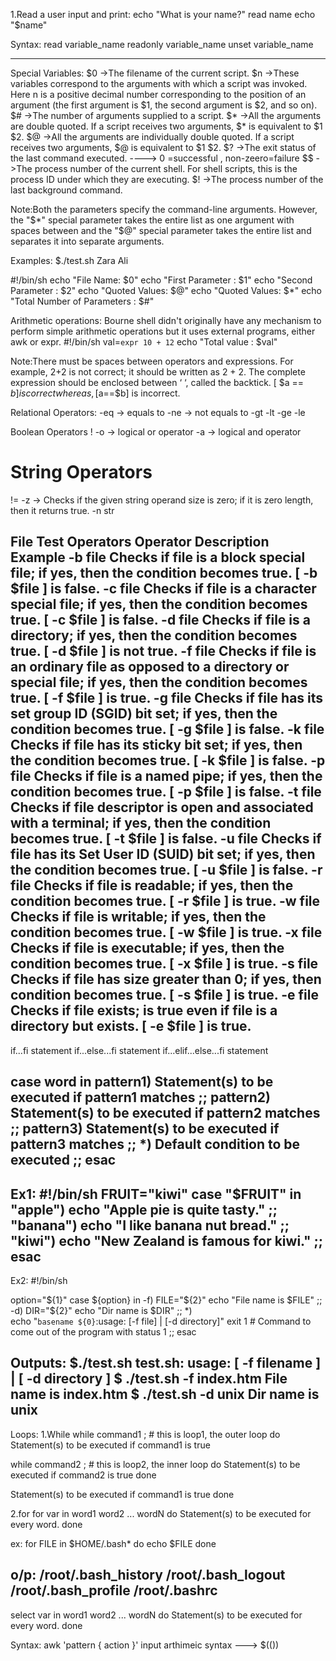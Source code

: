 1.Read a user input and print:
echo "What is your name?"
read name
echo "$name"

Syntax:
read variable_name
readonly variable_name
unset variable_name
__________________________________
Special Variables:
$0 ->The filename of the current script.
$n ->These variables correspond to the arguments with which a script was invoked. Here n is a positive decimal number corresponding to the position of an argument (the first argument is $1, the second argument is $2, and so on).	
$# ->The number of arguments supplied to a script.
$* ->All the arguments are double quoted. If a script receives two arguments, $* is equivalent to $1 $2.
$@ ->All the arguments are individually double quoted. If a script receives two arguments, $@ is equivalent to $1 $2.
$? ->The exit status of the last command executed.   ----> 0 =successful , non-zeero=failure
$$ ->The process number of the current shell. For shell scripts, this is the process ID under which they are executing.
$! ->The process number of the last background command.

Note:Both the parameters specify the command-line arguments. However, the "$*" special parameter takes the entire list as one argument with spaces between and the "$@" special parameter takes the entire list and separates it into separate arguments.

Examples:
$./test.sh Zara Ali

#!/bin/sh
echo "File Name: $0"
echo "First Parameter : $1"
echo "Second Parameter : $2"
echo "Quoted Values: $@"
echo "Quoted Values: $*"
echo "Total Number of Parameters : $#"

Arithmetic operations:
Bourne shell didn't originally have any mechanism to perform simple arithmetic operations but it uses external programs, either awk or expr.
#!/bin/sh
val=`expr 10 + 12`
echo "Total value : $val"

Note:There must be spaces between operators and expressions. For example, 2+2 is not correct; it should be written as 2 + 2.
The complete expression should be enclosed between ‘ ‘, called the backtick.
[ $a == $b ] is correct whereas, [$a==$b] is incorrect.

Relational Operators:
-eq -> equals to
-ne -> not equals to
-gt
-lt
-ge
-le

Boolean Operators
!
-o -> logical or operator
-a -> logical and operator

String Operators
=
!=
-z -> 	Checks if the given string operand size is zero; if it is zero length, then it returns true.
-n
str

File Test Operators
Operator Description	Example
-b file	Checks if file is a block special file; if yes, then the condition becomes true.	[ -b $file ] is false.
-c file	Checks if file is a character special file; if yes, then the condition becomes true.	[ -c $file ] is false.
-d file	Checks if file is a directory; if yes, then the condition becomes true.	[ -d $file ] is not true.
-f file	Checks if file is an ordinary file as opposed to a directory or special file; if yes, then the condition becomes true.	[ -f $file ] is true.
-g file	Checks if file has its set group ID (SGID) bit set; if yes, then the condition becomes true.	[ -g $file ] is false.
-k file	Checks if file has its sticky bit set; if yes, then the condition becomes true.	[ -k $file ] is false.
-p file	Checks if file is a named pipe; if yes, then the condition becomes true.	[ -p $file ] is false.
-t file	Checks if file descriptor is open and associated with a terminal; if yes, then the condition becomes true.	[ -t $file ] is false.
-u file	Checks if file has its Set User ID (SUID) bit set; if yes, then the condition becomes true.	[ -u $file ] is false.
-r file	Checks if file is readable; if yes, then the condition becomes true.	[ -r $file ] is true.
-w file	Checks if file is writable; if yes, then the condition becomes true.	[ -w $file ] is true.
-x file	Checks if file is executable; if yes, then the condition becomes true.	[ -x $file ] is true.
-s file	Checks if file has size greater than 0; if yes, then condition becomes true.	[ -s $file ] is true.
-e file	Checks if file exists; is true even if file is a directory but exists.	[ -e $file ] is true.
---------------------------------------------------------------------------------------------------------------------------------------

if...fi statement
if...else...fi statement
if...elif...else...fi statement

case word in
   pattern1)
      Statement(s) to be executed if pattern1 matches
      ;;
   pattern2)
      Statement(s) to be executed if pattern2 matches
      ;;
   pattern3)
      Statement(s) to be executed if pattern3 matches
      ;;
   *)
     Default condition to be executed
     ;;
esac
---------------------------------------------------------------------------------------------------------------
Ex1:
#!/bin/sh
FRUIT="kiwi"
case "$FRUIT" in
   "apple") echo "Apple pie is quite tasty." 
   ;;
   "banana") echo "I like banana nut bread." 
   ;;
   "kiwi") echo "New Zealand is famous for kiwi." 
   ;;
esac
------------------------------------------------------------------------------------------------------------------------
Ex2:
#!/bin/sh

option="${1}" 
case ${option} in 
   -f) FILE="${2}" 
      echo "File name is $FILE"
      ;; 
   -d) DIR="${2}" 
      echo "Dir name is $DIR"
      ;; 
   *)  
      echo "`basename ${0}`:usage: [-f file] | [-d directory]" 
      exit 1 # Command to come out of the program with status 1
      ;; 
esac 

Outputs:
$./test.sh
test.sh: usage: [ -f filename ] | [ -d directory ]
$ ./test.sh -f index.htm
File name is index.htm
$ ./test.sh -d unix
Dir name is unix
------------------------------------------------------------------------------------------------------------------------
Loops:
1.While
while command1 ; # this is loop1, the outer loop
do
   Statement(s) to be executed if command1 is true

   while command2 ; # this is loop2, the inner loop
   do
      Statement(s) to be executed if command2 is true
   done

   Statement(s) to be executed if command1 is true
done

2.for
for var in word1 word2 ... wordN
do
   Statement(s) to be executed for every word.
done

ex:
for FILE in $HOME/.bash*
do
   echo $FILE
done

o/p:
/root/.bash_history
/root/.bash_logout
/root/.bash_profile
/root/.bashrc
--------------------------------------------------------
select var in word1 word2 ... wordN
do
   Statement(s) to be executed for every word.
done

Syntax:
awk 'pattern { action }' input
arthimeic syntax --->  $(())
